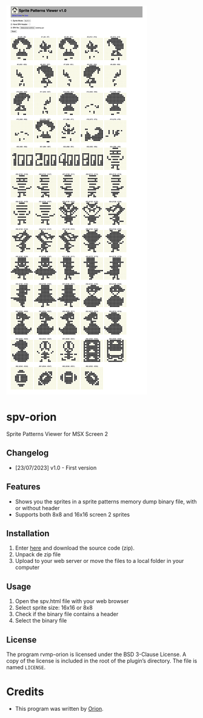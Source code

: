 ![Pantalla de ejemplo](https://github.com/orionmsx/spv-orion/blob/master/capturaspv.png)

# spv-orion
Sprite Patterns Viewer for MSX Screen 2

## Changelog

* [23/07/2023] v1.0 - First version

## Features

* Shows you the sprites in a sprite patterns memory dump binary file, with or without header
* Supports both 8x8 and 16x16 screen 2 sprites

## Installation

1. Enter [here](https://github.com/orionmsx/spv-orion/releases/latest) and download the source code (zip).
2. Unpack de zip file
3. Upload to your web server or move the files to a local folder in your computer

## Usage

1. Open the spv.html file with your web browser
2. Select sprite size: 16x16 or 8x8
3. Check if the binary file contains a header
4. Select the binary file 

## License

The program rvmp-orion is licensed under the BSD 3-Clause License. A copy of the license is included in the root of the plugin’s directory. The file is named `LICENSE`.

# Credits

* This program was written by [Orion](https://orionmsx.com/).
